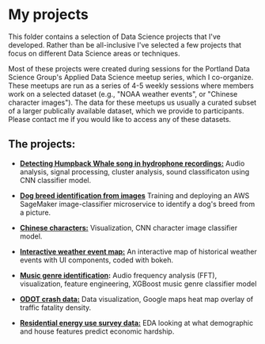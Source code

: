 # My projects

This folder contains a selection of Data Science projects that I've developed. Rather than be all-inclusive I've selected a few projects that focus on different Data Science areas or techniques.


Most of these projects were created during sessions for the Portland Data Science Group's Applied Data Science meetup series, which I co-organize. These meetups are run as a series of 4-5 weekly sessions where members work on a selected dataset (e.g., "NOAA weather events", or "Chinese character images"). The data for these meetups us usually a curated subset of a larger publically available dataset, which we provide to participants. Please contact me if you would like to access any of these datasets.

## The projects:

- **[Detecting Humpback Whale song in hydrophone recordings:](./ACO_whale_detector)** Audio analysis, signal processing, cluster analysis, sound classificaton using CNN classifier model.

- **[Dog breed identification from images](./AWS/sagemaker_dog_breed_id)**  Training and deploying an AWS SageMaker image-classifier microservice to identify a dog's breed from a picture. 

- **[Chinese characters:](./chinese_characters)** Visualization, CNN character image classifier model.

- **[Interactive weather event map:](./NOAA_weather_events)** An interactive map of historical weather events with UI components, coded with bokeh.

- **[Music genre identification](./music_genre_id):** Audio frequency analysis (FFT), visualization, feature engineering, XGBoost music genre classifier model

- **[ODOT crash data:](./ODOT_crash_map)** Data visualization, Google maps heat map overlay of traffic fatality density.

- **[Residential energy use survey data:](./residential_energy_use)** EDA looking at what demographic and house features predict economic hardship.



